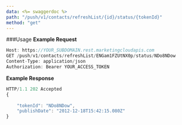 ```yaml
---
data: <%= swaggerdoc %>
path: "/push/v1/contacts/refreshList/{id}/status/{tokenId}"
method: "get"
---
```

###Usage
**Example Request**
```js
Host: https://YOUR_SUBDOMAIN.rest.marketingcloudapis.com
GET /push/v1/contacts/refreshList/ENGam1FZUtNX0p/status/NDo8NDow
Content-Type: application/json
Authorization: Bearer YOUR_ACCESS_TOKEN
```
**Example Response**
```js
HTTP/1.1 202 Accepted
{
 
    "tokenId": "NDo8NDow",
    "publishDate": "2012-12-18T15:42:15.080Z"
}
```
